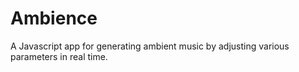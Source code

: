 # Ambience

A Javascript app for generating ambient music by adjusting various parameters in real time.